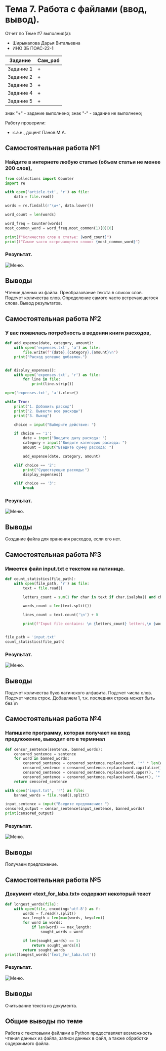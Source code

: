 # Тема 7. Работа с файлами (ввод, вывод).
Отчет по Теме #7 выполнил(а):
- Ширыкалова Дарья Витальевна
- ИНО ЗБ ПОАС-22-1

| Задание |  Сам_раб |
| ------ |  ------ |
| Задание 1 | + |
| Задание 2 | + |
| Задание 3 | + | 
| Задание 4 | + | 
| Задание 5 | + |

знак "+" - задание выполнено; знак "-" - задание не выполнено;

Работу проверили:
- к.э.н., доцент Панов М.А.

## Самостоятельная работа №1
### Найдите в интернете любую статью (объем статьи не менее 200 слов), 

```python
from collections import Counter
import re

with open('article.txt', 'r') as file:
    data = file.read()

words = re.findall(r'\w+', data.lower())

word_count = len(words)

word_freq = Counter(words)
most_common_word = word_freq.most_common(1)[0][0]

print(f"Количество слов в статье: {word_count}")
print(f"Самое часто встречающееся слово: {most_common_word}")


```
### Результат.
![Меню](https://github.com/Dar13lol/Software_Engineering/blob/Laba_7/png_7/1.png).


## Выводы
Чтение данных из файла. Преобразование текста в список слов. Подсчет количества слов. Определение самого часто встречающегося слова. Вывод результатов.

## Самостоятельная работа №2
### У вас появилась потребность в ведении книги расходов,

```python
def add_expense(date, category, amount):
    with open('expenses.txt', 'a') as file:
        file.write(f"{date},{category},{amount}\n")
    print("Расход успешно добавлен.")


def display_expenses():
    with open('expenses.txt', 'r') as file:
        for line in file:
            print(line.strip())

open('expenses.txt', 'a').close()

while True:
    print("1. Добавить расход")
    print("2. Вывести все расходы")
    print("3. Выход")

    choice = input("Выберите действие: ")

    if choice == '1':
        date = input("Введите дату расхода: ")
        category = input("Введите категорию расхода: ")
        amount = input("Введите сумму расхода: ")

        add_expense(date, category, amount)

    elif choice == '2':
        print("Существующие расходы:")
        display_expenses()

    elif choice == '3':
        break

```
### Результат.
![Меню](https://github.com/Dar13lol/Software_Engineering/blob/Laba_7/png_7/2.png).

## Выводы
Создание файла для хранения расходов, если его нет.
  
## Самостоятельная работа №3
### Имеется файл input.txt с текстом на латинице. 

```python
def count_statistics(file_path):
    with open(file_path, 'r') as file:
        text = file.read()

        letters_count = sum(1 for char in text if char.isalpha() and char.isascii())

        words_count = len(text.split())

        lines_count = text.count('\n') + 0  

        print(f"Input file contains: \n {letters_count} letters,\n {words_count} words, \n {lines_count} lines.")


file_path = 'input.txt'
count_statistics(file_path)

```
### Результат.
![Меню](https://github.com/Dar13lol/Software_Engineering/blob/Laba_7/png_7/3.png).

## Выводы
Подсчет количества букв латинского алфавита. Подсчет числа слов. Подсчет числа строк.  Добавляем 1, т.к. последняя строка может быть без \n
  
## Самостоятельная работа №4
### Напишите программу, которая получает на вход предложение, выводит его в терминал

```python
def censor_sentence(sentence, banned_words):
    censored_sentence = sentence
    for word in banned_words:
        censored_sentence = censored_sentence.replace(word, '*' * len(word))
        censored_sentence = censored_sentence.replace(word.capitalize(), '*' * len(word))
        censored_sentence = censored_sentence.replace(word.upper(), '*' * len(word))
        censored_sentence = censored_sentence.replace(word.lower(), '*' * len(word))
    return censored_sentence

with open('input.txt', 'r') as file:
    banned_words = file.read().split()

input_sentence = input("Введите предложение: ")
censored_output = censor_sentence(input_sentence, banned_words)
print(censored_output)
```
### Результат.
![Меню](https://github.com/Dar13lol/Software_Engineering/blob/Laba_7/png_7/4.png).

## Выводы

Получаем предложение.
  
## Самостоятельная работа №5
### Документ «text_for_laba.txt» содержит некоторый текст


```python
def longest_words(file):
    with open(file, encoding='utf-8') as f:
        words = f.read().split()
        max_length = len(max(words, key=len))
        for word in words:
            if len(word) == max_length:
                sought_words = word

        if len(sought_words) == 1:
            return sought_words[0]
        return sought_words
print(longest_words('text_for_laba.txt'))

```
### Результат.
![Меню](https://github.com/Dar13lol/Software_Engineering/blob/Laba_7/png_7/5.png).

## Выводы

Считывание текста из документа.

## Общие выводы по теме
Работа с текстовыми файлами в Python предоставляет возможность чтения данных из файла, записи данных в файл, а также обработки содержимого файла. 
